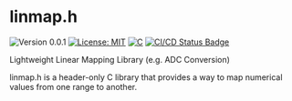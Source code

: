 # linmap.h

<versionBadge>![Version 0.0.1](https://img.shields.io/badge/version-0.0.1-blue.svg)</versionBadge>
[![License: MIT](https://img.shields.io/badge/License-MIT-yellow.svg)](https://opensource.org/licenses/MIT)
[![C](https://img.shields.io/badge/Language-C-blue.svg)](https://en.wikipedia.org/wiki/C_(programming_language))
[![CI/CD Status Badge](https://github.com/mofosyne/linmap.h/actions/workflows/ci.yml/badge.svg)](https://github.com/mofosyne/linmap.h/actions)

Lightweight Linear Mapping Library (e.g. ADC Conversion)

linmap.h is a header-only C library that provides a way to map numerical values from one range to another. 

